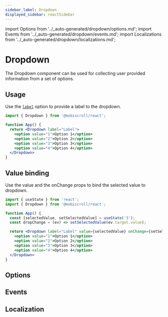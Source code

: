 ```yaml
---
sidebar_label: Dropdown
displayed_sidebar: reactSidebar
---
```


import Options from '../\_auto-generated/dropdown/options.md';
import Events from '../\_auto-generated/dropdown/events.md';
import Localizations from '../\_auto-generated/dropdown/localizations.md';

# Dropdown

The Dropdown component can be used for collecting user provided information from a set of options.

## Usage

Use the [`label`](#opt-label) option to provide a label to the dropdown.

```jsx
import { Dropdown } from '@mobiscroll/react';

function App() {
  return <Dropdown label="Label">
    <option value="1">Option 1</option>
    <option value="2">Option 2</option>
    <option value="3">Option 3</option>
    <option value="4">Option 4</option>
  </Dropdown>
}
```

## Value binding

Use the value and the onChange props to bind the selected value to dropdown.

```jsx
import { useState } from 'react';
import { Dropdown } from '@mobiscroll/react';

function App() {
  const [selectedValue, setSelectedValue] = useState('3');
  const dropChange = (ev) => setSelectedValue(ev.target.value);

  return <Dropdown label="Label" value={selectedValue} onChange={setSelectedValue}>
    <option value="1">Option 1</option>
    <option value="2">Option 2</option>
    <option value="3">Option 3</option>
    <option value="4">Option 4</option>
  </Dropdown>
}
```

<div className="option-list">

## Options

<Options />

## Events

<Events />

## Localization

<Localizations />

</div>
